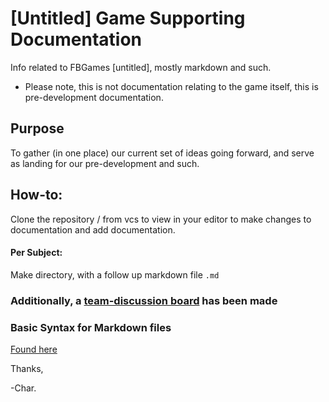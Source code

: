 # [Untitled] Game Supporting Documentation
Info related to FBGames [untitled], mostly markdown and such.
* Please note, this is not documentation relating to the game itself, this is pre-development
documentation.


## Purpose

To gather (in one place) our current set of ideas going forward, and serve as landing
for our pre-development and such.

## How-to:
Clone the repository / from vcs to view in your editor to make changes to documentation and add
documentation.

#### Per Subject:
Make directory, with a follow up markdown file `.md`


### Additionally, a <a href="https://github.com/orgs/Fragmented-Breakfast-Games/discussions">team-discussion board</a> has been made


### Basic Syntax for Markdown files
<a href="https://www.markdownguide.org/basic-syntax/">Found here</a>


Thanks,

-Char.



